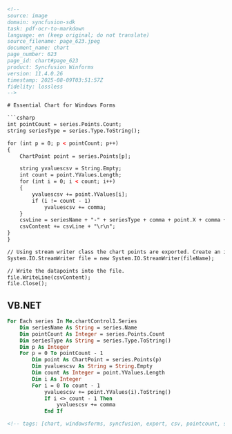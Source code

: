 ```html
<!-- 
source: image
domain: syncfusion-sdk
task: pdf-ocr-to-markdown
language: en (keep original; do not translate)
source_filename: page_623.jpeg
document_name: chart
page_number: 623
page_id: chart#page_623
product: Syncfusion Winforms
version: 11.4.0.26
timestamp: 2025-08-09T03:51:57Z
fidelity: lossless
-->

# Essential Chart for Windows Forms

```csharp
int pointCount = series.Points.Count;
string seriesType = series.Type.ToString();

for (int p = 0; p < pointCount; p++)
{
    ChartPoint point = series.Points[p];

    string yvaluescsv = String.Empty;
    int count = point.YValues.Length;
    for (int i = 0; i < count; i++)
    {
        yvaluescsv += point.YValues[i];
        if (i != count - 1)
            yvaluescsv += comma;
    }
    csvLine = seriesName + "-" + seriesType + comma + point.X + comma + yvaluescsv;
    csvContent += csvLine + "\r\n";
}
}

// Using stream writer class the chart points are exported. Create an instance of the stream writer class.
System.IO.StreamWriter file = new System.IO.StreamWriter(fileName);

// Write the datapoints into the file.
file.WriteLine(csvContent);
file.Close();
```

## VB.NET

```vb
For Each series In Me.chartControl1.Series
    Dim seriesName As String = series.Name
    Dim pointCount As Integer = series.Points.Count
    Dim seriesType As String = series.Type.ToString()
    Dim p As Integer
    For p = 0 To pointCount - 1
        Dim point As ChartPoint = series.Points(p)
        Dim yvaluescsv As String = String.Empty
        Dim count As Integer = point.YValues.Length
        Dim i As Integer
        For i = 0 To count - 1
            yvaluescsv += point.YValues(i).ToString()
            If i <> count - 1 Then
                yvaluescsv += comma
            End If
```

```html
<!-- tags: [chart, windowsforms, syncfusion, export, csv, pointcount, streamwriter] keywords: [chart, windows forms, series, yvalues, csvexport, steamwriter, seriesname, seriesType, points] -->
``` 
